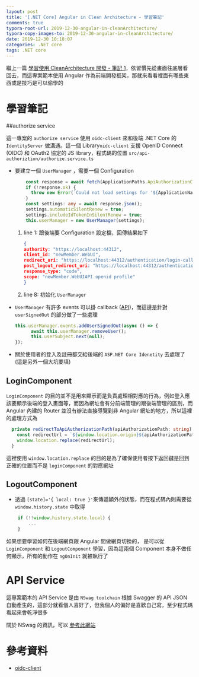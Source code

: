 ```yaml
---
layout: post
title: '[.NET Core] Angular in Clean Architecture - 學習筆記'
comments: true
typora-root-url: 2019-12-30-angular-in-cleanArchitecture/
typora-copy-images-to: 2019-12-30-angular-in-cleanArchitecture/
date: 2019-12-30 10:18:07
categories: .NET core
tags: .NET core
---
```


繼上一篇 [學習使用 CleanArchitecture 開發 -  筆記 1](https://blog.kevinyang.net/2019/12/27/asp-net-CleanArchitecture-note1/)，依習慣先從畫面往底層看回去，而這專案範本使用 Angular 作為前端開發框架，那就來看看裡面有哪些東西或是技巧是可以偷學的

<!-- more -->

# 學習筆記

##authorize service

這一專案的 `authorize service` 使用 `oidc-client` 來和後端 .NET Core 的 `IdentityServer` 做溝通。這一個 Library`oidc-client` 支援 OpenID Connect (OIDC)  和 OAuth2 協定的 JS library，程式碼的位置 `src/api-authoriztion/authorize.service.ts` 

* 要建立一個 `UserManager` ，需要一個 Configuration 

  ```typescript
      const response = await fetch(ApplicationPaths.ApiAuthorizationClientConfigurationUrl);
      if (!response.ok) {
        throw new Error(`Could not load settings for '${ApplicationName}'`);
      }
      const settings: any = await response.json();
      settings.automaticSilentRenew = true;
      settings.includeIdTokenInSilentRenew = true;
      this.userManager = new UserManager(settings);
  ```

  1. line 1: 跟後端要 Configuration 設定檔，回傳結果如下

     ```json
     {
     authority: "https://localhost:44312",
     client_id: "newMember.WebUI",
     redirect_uri: "https://localhost:44312/authentication/login-callback",
     post_logout_redirect_uri: "https://localhost:44312/authentication/logout-callback",
     response_type: "code",
     scope: "newMember.WebUIAPI openid profile"
     }
     ```

  2. line 8:  初始化 `UserManager`

* `UserManager` 有許多 events 可以掛 callback ([API](https://github.com/IdentityModel/oidc-client-js/wiki#events))，而這邊是針對 `userSignedOut` 的部分做了一些處理

  ```typescript
  this.userManager.events.addUserSignedOut(async () => {
        await this.userManager.removeUser();
        this.userSubject.next(null);
  });
  ```

* 關於使用者的登入及註冊都交給後端的 `ASP.NET Core Idenetity` 去處理了 (這是另外一個大坑要填)

## LoginComponent

`LoginComponent` 的目的並不是用來顯示而是負責處理相對應的行為，例如登入應該要顯示後端的登入畫面等，而因為網址會有分前端管理的跟後端管理的區別，而 Angular 內建的 Router 並沒有辦法直接導覽到非 Angular 網址的地方，所以這裡的處理方式為

```typescript
  private redirectToApiAuthorizationPath(apiAuthorizationPath: string) {    
    const redirectUrl = `${window.location.origin}${apiAuthorizationPath}`;
    window.location.replace(redirectUrl);
  }
```

這裡使用 `window.location.replace` 的目的是為了確保使用者按下返回鍵是回到正確的位置而不是 `loginComponent` 的對應網址

## LogoutComponent

* 透過 `[state]='{ local: true }'`來傳遞額外的狀態，而在程式碼內則需要從 `window.history.state` 中取得

  ```typescript
   if (!!window.history.state.local) {
       ...
   }
  ```

如果想要學習如何在後端網頁跟 Angular 間做網頁切換的， 是可以從 `LoginComponent` 和 `LogoutComponent` 學習，因為這兩個 Component 本身不做任何顯示，所有的動作在 `ngOnInit` 就被執行了



# API Service

這專案範本的 API Service 是由 `NSwag toolchain` 根據 Swagger 的 API JSON 自動產生的，這部分就看個人喜好了，但我個人的偏好是喜歡自己寫，至少程式碼看起來會乾淨很多

關於 NSwag 的資訊，可以 [參考此網站](https://github.com/RicoSuter/NSwag)



# 參考資料

* [oidc-client](https://github.com/IdentityModel/oidc-client-js)